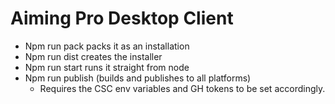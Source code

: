 # Aiming Pro Desktop Client

- Npm run pack packs it as an installation
- Npm run dist creates the installer
- Npm run start runs it straight from node
- Npm run publish (builds and publishes to all platforms)
	- Requires the CSC env variables and GH tokens to be set accordingly.